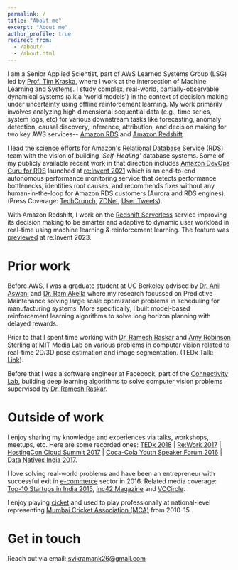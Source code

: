 ```yaml
---
permalink: /
title: "About me"
excerpt: "About me"
author_profile: true
redirect_from: 
  - /about/
  - /about.html
---
```


I am a Senior Applied Scientist, part of AWS Learned Systems Group (LSG) led by [Prof. Tim Kraska](https://people.csail.mit.edu/kraska/), where I work at the intersection of Machine Learning and Systems. I study complex, real-world, partially-observable dynamical systems (a.k.a 'world models') in the context of decision making under uncertainty using offline reinforcement learning. My work primarily involves analyzing high dimensional sequential data (e.g., time series, system logs, etc) for various downstream tasks like forecasting, anomaly detection, causal discovery, inference, attribution, and decision making for two key AWS services-- [Amazon RDS](https://aws.amazon.com/rds/) and [Amazon Redshift](https://aws.amazon.com/redshift/).

I lead the science efforts for Amazon's [Relational Database Service](https://aws.amazon.com/rds/) (RDS) team with the vision of building _'Self-Healing'_ database systems. Some of my publicly available recent work in that direction includes [Amazon DevOps Guru for RDS](https://aws.amazon.com/devops-guru/features/devops-guru-for-rds/) launched at [re:Invent 2021](https://aws.amazon.com/blogs/aws/new-amazon-devops-guru-for-rds-to-detect-diagnose-and-resolve-amazon-aurora-related-issues-using-ml/) which is an end-to-end autonomous performance monitoring service that detects performance bottlenecks, identifies root causes, and recommends fixes without any human-in-the-loop for Amazon RDS customers (Aurora and RDS engines). (Press Coverage: [TechCrunch](https://techcrunch.com/2021/12/01/aws-launches-a-new-tool-for-diagnosing-and-fixing-database-issues-in-its-cloud/), [ZDNet](https://www.zdnet.com/article/aws-brings-more-automation-to-database-management/), [User Tweets](https://twitter.com/petrsoukup/status/1471052326655963136)). 

With Amazon Redshift, I work on the [Redshift Serverless](https://aws.amazon.com/redshift/redshift-serverless/) service improving its decision making to be smarter and adaptive to dynamic user workload in real-time using machine learning & reinforcement learning. The feature was [previewed](https://aws.amazon.com/about-aws/whats-new/2023/11/amazon-redshift-serverless-ai-driven-scaling-optimizations-preview/) at re:Invent 2023. 

Prior work
======
Before AWS, I was a graduate student at UC Berkeley advised by [Dr. Anil Aswani](https://aswani.ieor.berkeley.edu/) and [Dr. Ram Akella](https://courses.ischool.berkeley.edu/i290-dm/s11/index_files/biography.html) where my research focussed on Predictive Maintenance solving large scale optimization problems in scheduling for manufacturing systems. More specifically, I built model-based reinforcement learning algorithms to solve long horizon planning with delayed rewards. 

Prior to that I spent time working with [Dr. Ramesh Raskar](https://web.media.mit.edu/~raskar/) and [Amy Robinson Sterling](https://www.amysterling.org/about) at MIT Media Lab on various problems in computer vision related to real-time 2D/3D pose estimation and image segmentation. (TEDx Talk: [Link](https://www.youtube.com/watch?v=xrPP13co1s8)). 

Before that I was a software engineer at Facebook, part of the [Connectivity Lab](https://about.fb.com/news/2014/03/announcing-the-connectivity-lab-at-facebook/), building deep learning algorithms to solve computer vision problems supervised by [Dr. Ramesh Raskar](https://web.media.mit.edu/~raskar/). 


Outside of work
======
I enjoy sharing my knowledge and experiences via talks, workshops, meetups, etc. Here are some recorded ones: [TEDx 2018](https://www.youtube.com/watch?v=xrPP13co1s8) | [Re:Work 2017](https://www.youtube.com/watch?v=m1QftHjKeEs) | [HostingCon Cloud Summit 2017](https://www.youtube.com/watch?v=8Rgijaw3llo&list=PLRP2eszjahA85vlE7iF_TgvTfF_yZQP8r&index=2) | [Coca-Cola Youth Speaker Forum 2016](https://www.youtube.com/watch?v=5G3n0qlZS5w) | [Data Natives India 2017](https://dataconomy.com/2017/10/16/data-natives-x-india-interview-vikramank-singh-facebook/). 

I love solving real-world problems and have been an entrepreneur with successful exit in [e-commerce](https://www.youtube.com/watch?v=LqqgzenOc-0) sector in 2016. Related media coverage: [Top-10 Startups in India 2015](https://yourstory.com/2015/08/college-startups), [Inc42 Magazine](https://inc42.com/buzz/funding-galore-12/) and [VCCircle](https://www.vccircle.com/online-second-hand-bookseller-notemybook-raises-seed-funding). 

I enjoy playing [cicket](https://en.wikipedia.org/wiki/Cricket) and used to play professionally at national-level representing [Mumbai Cricket Association (MCA)](https://en.wikipedia.org/wiki/Mumbai_Cricket_Association) from 2010-15. 


Get in touch
======
Reach out via email: svikramank26@gmail.com

